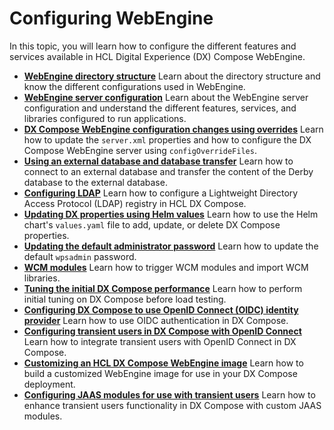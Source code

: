 # Configuring WebEngine

In this topic, you will learn how to configure the different features and services available in HCL Digital Experience (DX) Compose WebEngine.

-   **[WebEngine directory structure](webengine_directory_structure.md)**
Learn about the directory structure and know the different configurations used in WebEngine.
-   **[WebEngine server configuration](server_configuration.md)**
Learn about the WebEngine server configuration and understand the different features, services, and libraries configured to run applications.
-   **[DX Compose WebEngine configuration changes using overrides](configuration_changes_using_overrides.md)**
Learn how to update the `server.xml` properties and how to configure the DX Compose WebEngine server using `configOverrideFiles`.
-   **[Using an external database and database transfer](external_db_database_transfer.md)**
Learn how to connect to an external database and transfer the content of the Derby database to the external database.
-   **[Configuring LDAP](ldap_configuration.md)**
Learn how to configure a Lightweight Directory Access Protocol (LDAP) registry in HCL DX Compose.
-   **[Updating DX properties using Helm values](update_properties_with_helm.md)**
Learn how to use the Helm chart's `values.yaml` file to add, update, or delete DX Compose properties.
-   **[Updating the default administrator password](update_wpsadmin_password.md)**
Learn how to update the default `wpsadmin` password.
-   **[WCM modules](wcm_modules.md)**
Learn how to trigger WCM modules and import WCM libraries.
-   **[Tuning the initial DX Compose performance](tune_initial_portal_performance.md)**
Learn how to perform initial tuning on DX Compose before load testing.
-   **[Configuring DX Compose to use OpenID Connect (OIDC) identity provider](configure_compose_to_use_oidc.md)**
Learn how to use OIDC authentication in DX Compose.
-   **[Configuring transient users in DX Compose with OpenID Connect](configure_transient_users.md)**
Learn how to integrate transient users with OpenID Connect in DX Compose.
-   **[Customizing an HCL DX Compose WebEngine image](customize_webengine_image.md)**
Learn how to build a customized WebEngine image for use in your DX Compose deployment.
-   **[Configuring JAAS modules for use with transient users](configure_jaas_modules.md)**
Learn how to enhance transient users functionality in DX Compose with custom JAAS modules.
